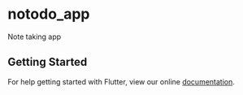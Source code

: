 # notodo_app

Note taking app

## Getting Started

For help getting started with Flutter, view our online
[documentation](https://flutter.io/).
